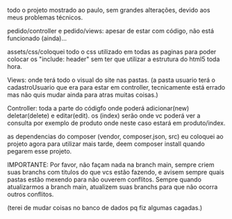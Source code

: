 todo o projeto mostrado ao paulo, sem grandes alterações, devido aos meus problemas técnicos.

pedido/controller e pedido/views: apesar de estar com código, não está funcionado (ainda)...

assets/css/coloquei todo o css utilizado em todas as paginas para poder colocar os "include: header"
sem ter que utilizar a estrutura do html5 toda hora.

Views: onde terá todo o visual do site nas pastas.
(a pasta usuario terá o cadastroUsuario que era para estar em controller, tecnicamente está errado mas não quis mudar ainda para atras muitas coisas.)

Controller: toda a parte do códigfo onde poderá adicionar(new) deletar(delete) e editar(edit).
os (index) serão onde vc poderá ver a consulta por exemplo de produto onde neste caso estará em produto/index.

as dependencias do composer (vendor, composer.json, src) eu coloquei ao projeto agora para utilizar mais tarde,
deem composer install quando pegarem esse projeto.

IMPORTANTE: Por favor, não façam nada na branch main, sempre criem suas branchs com titulos do que vcs estão fazendo,
e avisem sempre quais pastas estão mexendo para não ouverem conflitos. Sempre quando atualizarmos a branch main, atualizem
suas branchs para que não ocorra outros conflitos. 

(terei de mudar coisas no banco de dados pq fiz algumas cagadas.)

